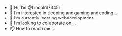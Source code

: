 - 👋 Hi, I’m @Lincoln12345r
- 👀 I’m interested in sleeping and gaming and coding...
- 🌱 I’m currently learning webdevelopment...
- 💞️ I’m looking to collaborate on ...
- 📫 How to reach me ...

<!---
Lincoln12345r/Lincoln12345r is a ✨ special ✨ repository because its `README.md` (this file) appears on your GitHub profile.
You can click the Preview link to take a look at your changes.
--->
